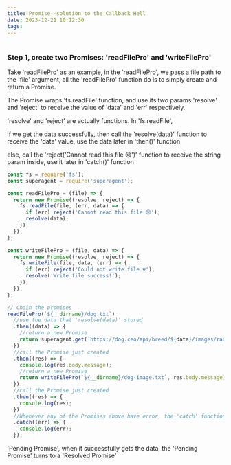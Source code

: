 ```yaml
---
title: Promise--solution to the Callback Hell
date: 2023-12-21 10:12:30
tags:
---
```


# 

### Step 1, create two Promises: 'readFilePro' and 'writeFilePro'

Take 'readFilePro' as an example, in the 'readFilePro', we pass a file path to the 'file' argument, all the 'readFilePro' function do is to simply create and return a Promise. 



The Promise wraps 'fs.readFile' function, and use its two params 'resolve' and 'reject' to receive the value of 'data' and 'err' respectively.



'resolve' and 'reject' are actually functions. In 'fs.readFile', 

if we get the data successfully, then call the 'resolve(data)' function to receive the 'data' value, use the data later in 'then()' function

else, call the 'reject('Cannot read this file 😢')' function to receive the string param inside, use it later in 'catch()' function

```javascript
const fs = require('fs');
const superagent = require('superagent');

const readFilePro = (file) => {
  return new Promise((resolve, reject) => {
    fs.readFile(file, (err, data) => {
      if (err) reject('Cannot read this file 😢');
      resolve(data);
    });
  });
};

const writeFilePro = (file, data) => {
  return new Promise((resolve, reject) => {
    fs.writeFile(file, data, (err) => {
      if (err) reject('Could not write file 💔');
      resolve('Write file success!');
    });
  });
};

// Chain the promises
readFilePro(`${__dirname}/dog.txt`)
  //use the data that 'resolve(data)' stored
  .then((data) => {
    //return a new Promise
    return superagent.get(`https://dog.ceo/api/breed/${data}/images/random`);
  })
  //call the Promise just created
  .then((res) => {
    console.log(res.body.message);
    //return a new Promise
    return writeFilePro(`${__dirname}/dog-image.txt`, res.body.message);
  })
  //call the Promise just created
  .then((res) => {
    console.log(res);
  })
  //Whenever any of the Promises above have error, the 'catch' function will be called
  .catch((err) => {
    console.log(err);
  });
```

'Pending Promise', when it successfully gets the data, the 'Pending Promise' turns to a 'Resolved Promise'